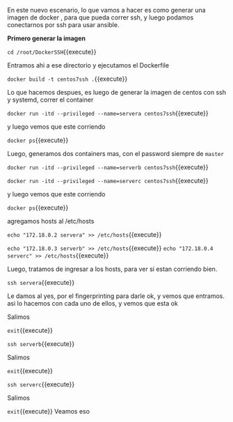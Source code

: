 En este nuevo escenario, lo que vamos a hacer es como generar una imagen de docker , para que pueda correr ssh, y luego podamos conectarnos por ssh para usar ansible.


**Primero generar la imagen** 

`cd /root/DockerSSH`{{execute}}

Entramos ahi a ese directorio y ejecutamos el Dockerfile

`docker build -t centos7ssh .`{{execute}}

Lo que hacemos despues, es luego de generar la imagen de centos con ssh y systemd, correr el container

`docker run -itd --privileged --name=servera centos7ssh`{{execute}}

y luego vemos que este corriendo 

`docker ps`{{execute}}

Luego, generamos dos containers mas, con el password siempre de ``master`` 

`docker run -itd --privileged --name=serverb centos7ssh`{{execute}}

`docker run -itd --privileged --name=serverc centos7ssh`{{execute}}

y luego vemos que este corriendo

`docker ps`{{execute}}

agregamos hosts al /etc/hosts

`echo "172.18.0.2 servera" >> /etc/hosts`{{execute}}

`echo "172.18.0.3 serverb" >> /etc/hosts`{{execute}}
`echo "172.18.0.4 serverc" >> /etc/hosts`{{execute}}

Luego, tratamos de ingresar a los hosts, para ver si estan corriendo bien.

`ssh servera`{{execute}}

Le damos al yes, por el fingerprinting para darle ok, y vemos que entramos. asi lo hacemos con cada uno de ellos, y vemos que esta ok

Salimos

`exit`{{execute}}

`ssh serverb`{{execute}}

Salimos

`exit`{{execute}}

`ssh serverc`{{execute}}

Salimos

`exit`{{execute}}
Veamos eso
